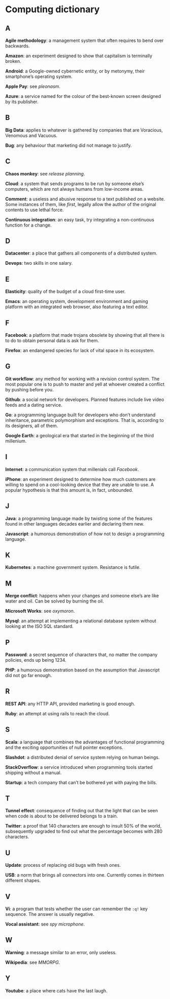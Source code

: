# Computing dictionary

## A

**Agile methodology**: a management system that often requires to bend over backwards.

**Amazon**: an experiment designed to show that capitalism is terminally broken.

**Android**: a Google-owned cybernetic entity, or by metonymy, their smartphone’s operating system.

**Apple Pay**: see *pleonasm*.

**Azure**: a service named for the colour of the best-known screen designed by its publisher.

## B

**Big Data**: applies to whatever is gathered by companies that are Voracious, Venomous and Vacuous.

**Bug**: any behaviour that marketing did not manage to justify.

## C

**Chaos monkey**: see *release planning*.

**Cloud**: a system that sends programs to be run by someone else’s computers, which are not always humans from low-income areas.

**Comment**: a useless and abusive response to a text published on a website. Some instances of them, like *first*, legally allow the author of the original contents to use lethal force.

**Continuous integration**: an easy task, try integrating a non-continuous function for a change.

## D

**Datacenter**: a place that gathers all components of a distributed system.

**Devops**: two skills in one salary.

## E

**Elasticity**: quality of the budget of a cloud first-time user.

**Emacs**: an operating system, development environment and gaming platform with an integrated web browser, also featuring a text editor.

## F

**Facebook**: a platform that made trojans obsolete by showing that all there is to do to obtain personal data is ask for them.

**Firefox**: an endangered species for lack of vital space in its ecosystem.

## G

**Git workflow**: any method for working with a revision control system. The most popular one is to push to master and yell at whoever created a conflict by pushing before you.

**Github**: a social network for developers. Planned features include live video feeds and a dating service.

**Go**: a programming language built for developers who don’t understand inheritance, parametric polymorphism and exceptions. That is, according to its designers, all of them.

**Google Earth**: a geological era that started in the beginning of the third millenium.

## I

**Internet**: a communication system that millenials call *Facebook*.

**iPhone**: an experiment designed to determine how much customers are willing to spend on a cool-looking device that they are unable to use. A popular hypothesis is that this amount is, in fact, unbounded.

## J

**Java**: a programming language made by twisting some of the features found in other languages decades earlier and declaring them new.

**Javascript**: a humorous demonstration of how not to design a programming language.

## K

**Kubernetes**: a machine government system. Resistance is futile.

## M

**Merge conflict**: happens when your changes and someone else’s are like water and oil. Can be solved by burning the oil.

**Microsoft Works**: see *oxymoron*.

**Mysql**: an attempt at implementing a relational database system without looking at the ISO SQL standard.

## P

**Password**: a secret sequence of characters that, no matter the company policies, ends up being 1234.

**PHP**: a humorous demonstration based on the assumption that Javascript did not go far enough.

## R

**REST API**: any HTTP API, provided marketing is good enough.

**Ruby**: an attempt at using rails to reach the cloud.

## S

**Scala**: a language that combines the advantages of functional programming and the exciting opportunities of null pointer exceptions.

**Slashdot**: a distributed denial of service system relying on human beings.

**StackOverflow**: a service introduced when programming tools started shipping without a manual.

**Startup**: a tech company that can’t be bothered yet with paying the bills.

## T

**Tunnel effect**: consequence of finding out that the light that can be seen when code is about to be delivered belongs to a train.

**Twitter**: a proof that 140 characters are enough to insult 50% of the world, subsequently upgraded to find out what the percentage becomes with 280 characters.

## U

**Update**: process of replacing old bugs with fresh ones.

**USB**: a norm that brings all connectors into one. Currently comes in thirteen different shapes.

## V

**Vi**: a program that tests whether the user can remember the `:q!` key sequence. The answer is usually negative.

**Vocal assistant**: see *spy microphone*.

## W

**Warning**: a message similar to an error, only useless.

**Wikipedia**: see *MMORPG*.

## Y

**Youtube**: a place where cats have the last laugh.
